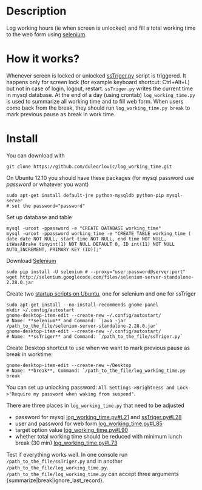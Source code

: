 Description
================

Log working hours (ie when screen is unlocked) and fill a total working time to the web form using [selenium](http://seleniumhq.org/).

How it works?
================

Whenever screen is locked or unlocked [ssTriger.py](http://blog.troyastle.com/2011/06/run-scripts-when-gnome-screensaver.html) script is triggered.
It happens only for screen lock (for example keyboard shortcut: Ctrl+Alt+L) but not in case of login, logout, restart. 
`ssTriger.py` writes the current time in mysql database. At the end of a day (using crontab) `log_working_time.py` is used to summarize all working time and to fill web form.
When users come back from the break, they should run `log_working_time.py break` to mark previous pause as break in work time.

Install
================
You can download with

    git clone https://github.com/duleorlovic/log_working_time.git

On Ubuntu 12.10 you should have these packages (for mysql password use *password* or whatever you want)

    sudo apt-get install default-jre python-mysqldb python-pip mysql-server
    # set the password="password"
    
Set up database and table

    mysql -uroot -ppassword -e "CREATE DATABASE working_time"
    mysql -uroot -ppassword working_time -e "CREATE TABLE working_time ( date date NOT NULL, start time NOT NULL, end time NOT NULL, itWasABrake tinyint(1) NOT NULL DEFAULT 0, ID int(11) NOT NULL AUTO_INCREMENT, PRIMARY KEY (ID));"
    
Download [Selenium](http://pypi.python.org/pypi/selenium)

    sudo pip install -U selenium # --proxy="user:password@server:port"
    wget http://selenium.googlecode.com/files/selenium-server-standalone-2.28.0.jar 

Create two [startup scripts on Ubuntu](http://askubuntu.com/questions/64222/how-can-i-create-launchers-on-my-desktop),
one for selenium and one for ssTriger

    sudo apt-get install --no-install-recommends gnome-panel
    mkdir ~/.config/autostart
    gnome-desktop-item-edit --create-new ~/.config/autostart/
    # Name: **selenium** and Command: `java -jar /path_to_the_file/selenium-server-standalone-2.28.0.jar`
    gnome-desktop-item-edit --create-new ~/.config/autostart/
    # Name: **ssTriger** and Command: `/path_to_the_file/ssTriger.py`

Create Desktop shortcut to use when we want to mark previous pause as break in worktime:

    gnome-desktop-item-edit --create-new ~/Desktop
    # Name: **break**, Command: `/path_to_the_file/log_working_time.py break`

You can set up unlocking password: `All Settings->Brightness and Lock->"Require my password when waking from suspend"`. 

There are three places in `log_working_time.py` that need to be adjusted
* password for mysql
[log_working_time.py#L21](https://github.com/duleorlovic/log_working_time/blob/master/log_working_time.py#L21) and
[ssTriger.py#L28](https://github.com/duleorlovic/log_working_time/blob/master/ssTriger.py#L28)
* user and password for web form [log_working_time.py#L85](https://github.com/duleorlovic/log_working_time/blob/master/log_working_time.py#L85)
* target option value [log_working_time.py#L90](https://github.com/duleorlovic/log_working_time/blob/master/log_working_time.py#L90)
* whether total working time should be reduced with minimum lunch break (30 min) [log_working_time.py#L73](https://github.com/duleorlovic/log_working_time/blob/master/log_working_time.py#L73)

Test if everything works well. In one console run `/path_to_the_file/ssTriger.py` and in another `/path_to_the_file/log_working_time.py`.
`/path_to_the_file/log_working_time.py` can accept three arguments {summarize|break|ignore_last_record}.
